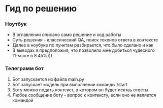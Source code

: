 # Гид по решению

### Ноутбук
- В оглавлении описано само решение и ход работы
- Суть решения - классический QA, поиск токенов ответа в контексте
- Далее в ноубуке по пунктам разбирается, что было сделано и как
- В выводах я предположил, что позволило мне добиться чудесного f1-score в 8.45%)))

### Телеграмм бот
1. Бот запускается из файла main.py
2. Бот запускает модель при выполнении команды /start
3. Боту можно подать контекст, в котором он будет исктаь ответы
4. Любое сообщение боту - вопрос к контексту, если оно не является командой
